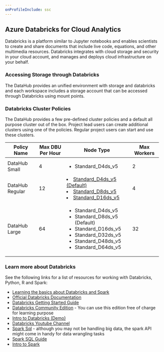 ```yaml
---
onProfileInclude: ssc
---
```


## Azure Databricks for Cloud Analytics

Databricks is a platform similar to Jupyter notebooks and enables scientists to create and share documents that include live code, equations, and other multimedia resources. Databricks integrates with cloud storage and security in your cloud account, and manages and deploys cloud infrastructure on your behalf.

### Accessing Storage through Databricks

The DataHub provides an unified environment with storage and databricks and each workspace includes a storage account that can be accessed through Databricks using mount points. 
### Databricks Cluster Policies

The DataHub provides a few pre-defined cluster policies and a default all purpose cluster out of the box. Project lead users can create additional clusters using one of the policies. Regular project users can start and use these clusters.

|Policy Name | Max DBU Per Hour |Node Type |Max Workers |
|------------|------------------|----------|----------- |
| DataHub Small |4 |<ul><li>Standard_D4ds_v5</li></ul>|2|
| DataHub Regular | 12 | <u/><li>Standard_D4ds_v5 (Default)</li><li>Standard_D8ds_v5</li><li>Standard_D16ds_v5</li></ul>| 4| 
| DataHub Large|64|<ul><li>Standard_D4ds_v5</li><li>Standard_D8ds_v5 (Default)</li><li>Standard_D16ds_v5</li><li>Standard_D32ds_v5</li><li>Standard_D48ds_v5</li><li>Standard_D64ds_v5</li></ul>|32 |

### Learn more about Databricks

See the following links for a list of resources for working with Databricks, Python, R and Spark:

- [Learning the basics about Databricks and Spark](Databricks/Databricks-and-Spark-SQL-tutorials)
- [Official Databricks Documentation](https://docs.databricks.com/)
- [Databricks Getting Started Guide]( https://docs.databricks.com/getting-started/index.html)
- [Databricks Community Edition](https://databricks.com/product/faq/community-edition) - You can use this edition free of charge for learning purpose
- [Intro to Databricks (Demo)](https://www.youtube.com/watch?v=n-yt_3HvkOI&t=27s)
- [Databricks Youtube Channel](https://www.youtube.com/channel/UC3q8O3Bh2Le8Rj1-Q-_UUbA)
- [Spark Sql](https://docs.databricks.com/spark/latest/spark-sql/index.html) - although you may not be handling big data, the spark API might come in handy for data wrangling tasks 
- [Spark SQL Guide](https://spark.apache.org/docs/latest/sql-programming-guide.html)
- [Intro to Spark](https://www.kdnuggets.com/2018/10/apache-spark-introduction-beginners.html)




